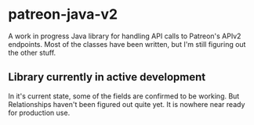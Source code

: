 # patreon-java-v2
 A work in progress Java library for handling API calls to Patreon's APIv2 endpoints. Most of the classes have been written, but I'm still figuring out the other stuff.
 
 ## Library currently in active development
 In it's current state, some of the fields are confirmed to be working. But Relationships haven't been figured out quite yet. It is nowhere near ready for production use.
